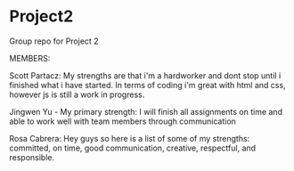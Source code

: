 # Project2
Group repo for Project 2

MEMBERS:

Scott Partacz: My strengths are that i'm a hardworker and dont stop until i finished what i have started. In terms of coding i'm great with html and css, however js is still a work in progress.

Jingwen Yu - My primary strength: I will finish all assignments on time and able to work well with team members through communication

Rosa Cabrera: Hey guys so here is a list of some of my strengths: committed, on time, good communication, creative, respectful, and responsible.

